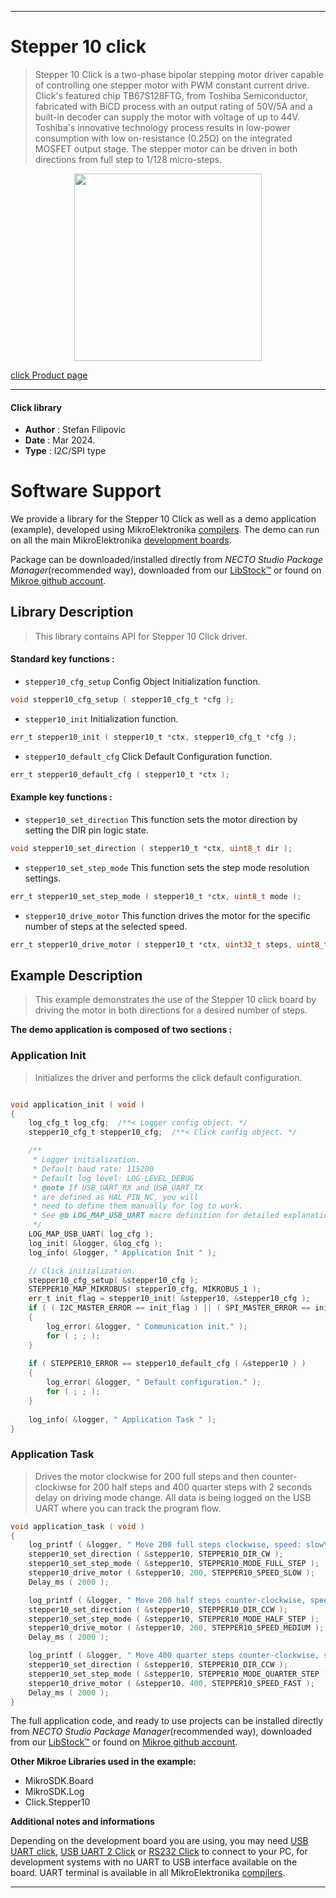 
---
# Stepper 10 click

> Stepper 10 Click is a two-phase bipolar stepping motor driver capable of controlling one stepper motor with PWM constant current drive. Click's featured chip TB67S128FTG, from Toshiba Semiconductor, fabricated with BiCD process with an output rating of 50V/5A and a built-in decoder can supply the motor with voltage of up to 44V. Toshiba's innovative technology process results in low-power consumption with low on-resistance (0.25Ω) on the integrated MOSFET output stage. The stepper motor can be driven in both directions from full step to 1/128 micro-steps.

<p align="center">
  <img src="https://download.mikroe.com/images/click_for_ide/stepper10_click.png" height=300px>
</p>

[click Product page](https://www.mikroe.com/stepper-10-click)

---


#### Click library

- **Author**        : Stefan Filipovic
- **Date**          : Mar 2024.
- **Type**          : I2C/SPI type


# Software Support

We provide a library for the Stepper 10 Click
as well as a demo application (example), developed using MikroElektronika
[compilers](https://www.mikroe.com/necto-studio).
The demo can run on all the main MikroElektronika [development boards](https://www.mikroe.com/development-boards).

Package can be downloaded/installed directly from *NECTO Studio Package Manager*(recommended way), downloaded from our [LibStock&trade;](https://libstock.mikroe.com) or found on [Mikroe github account](https://github.com/MikroElektronika/mikrosdk_click_v2/tree/master/clicks).

## Library Description

> This library contains API for Stepper 10 Click driver.

#### Standard key functions :

- `stepper10_cfg_setup` Config Object Initialization function.
```c
void stepper10_cfg_setup ( stepper10_cfg_t *cfg );
```

- `stepper10_init` Initialization function.
```c
err_t stepper10_init ( stepper10_t *ctx, stepper10_cfg_t *cfg );
```

- `stepper10_default_cfg` Click Default Configuration function.
```c
err_t stepper10_default_cfg ( stepper10_t *ctx );
```

#### Example key functions :

- `stepper10_set_direction` This function sets the motor direction by setting the DIR pin logic state.
```c
void stepper10_set_direction ( stepper10_t *ctx, uint8_t dir );
```

- `stepper10_set_step_mode` This function sets the step mode resolution settings.
```c
err_t stepper10_set_step_mode ( stepper10_t *ctx, uint8_t mode );
```

- `stepper10_drive_motor` This function drives the motor for the specific number of steps at the selected speed.
```c
err_t stepper10_drive_motor ( stepper10_t *ctx, uint32_t steps, uint8_t speed );
```

## Example Description

> This example demonstrates the use of the Stepper 10 click board by driving the motor in both directions for a desired number of steps.

**The demo application is composed of two sections :**

### Application Init

> Initializes the driver and performs the click default configuration.

```c

void application_init ( void )
{
    log_cfg_t log_cfg;  /**< Logger config object. */
    stepper10_cfg_t stepper10_cfg;  /**< Click config object. */

    /** 
     * Logger initialization.
     * Default baud rate: 115200
     * Default log level: LOG_LEVEL_DEBUG
     * @note If USB_UART_RX and USB_UART_TX 
     * are defined as HAL_PIN_NC, you will 
     * need to define them manually for log to work. 
     * See @b LOG_MAP_USB_UART macro definition for detailed explanation.
     */
    LOG_MAP_USB_UART( log_cfg );
    log_init( &logger, &log_cfg );
    log_info( &logger, " Application Init " );

    // Click initialization.
    stepper10_cfg_setup( &stepper10_cfg );
    STEPPER10_MAP_MIKROBUS( stepper10_cfg, MIKROBUS_1 );
    err_t init_flag = stepper10_init( &stepper10, &stepper10_cfg );
    if ( ( I2C_MASTER_ERROR == init_flag ) || ( SPI_MASTER_ERROR == init_flag ) )
    {
        log_error( &logger, " Communication init." );
        for ( ; ; );
    }
    
    if ( STEPPER10_ERROR == stepper10_default_cfg ( &stepper10 ) )
    {
        log_error( &logger, " Default configuration." );
        for ( ; ; );
    }
    
    log_info( &logger, " Application Task " );
}

```

### Application Task

> Drives the motor clockwise for 200 full steps and then counter-clockiwse for 200 half
steps and 400 quarter steps with 2 seconds delay on driving mode change. All data is
being logged on the USB UART where you can track the program flow.

```c
void application_task ( void )
{
    log_printf ( &logger, " Move 200 full steps clockwise, speed: slow\r\n\n" );
    stepper10_set_direction ( &stepper10, STEPPER10_DIR_CW );
    stepper10_set_step_mode ( &stepper10, STEPPER10_MODE_FULL_STEP );
    stepper10_drive_motor ( &stepper10, 200, STEPPER10_SPEED_SLOW );
    Delay_ms ( 2000 );

    log_printf ( &logger, " Move 200 half steps counter-clockwise, speed: medium\r\n\n" );
    stepper10_set_direction ( &stepper10, STEPPER10_DIR_CCW );
    stepper10_set_step_mode ( &stepper10, STEPPER10_MODE_HALF_STEP );
    stepper10_drive_motor ( &stepper10, 200, STEPPER10_SPEED_MEDIUM );
    Delay_ms ( 2000 );

    log_printf ( &logger, " Move 400 quarter steps counter-clockwise, speed: fast\r\n\n" );
    stepper10_set_direction ( &stepper10, STEPPER10_DIR_CCW );
    stepper10_set_step_mode ( &stepper10, STEPPER10_MODE_QUARTER_STEP );
    stepper10_drive_motor ( &stepper10, 400, STEPPER10_SPEED_FAST );
    Delay_ms ( 2000 );
}
```

The full application code, and ready to use projects can be installed directly from *NECTO Studio Package Manager*(recommended way), downloaded from our [LibStock&trade;](https://libstock.mikroe.com) or found on [Mikroe github account](https://github.com/MikroElektronika/mikrosdk_click_v2/tree/master/clicks).

**Other Mikroe Libraries used in the example:**

- MikroSDK.Board
- MikroSDK.Log
- Click.Stepper10

**Additional notes and informations**

Depending on the development board you are using, you may need
[USB UART click](https://www.mikroe.com/usb-uart-click),
[USB UART 2 Click](https://www.mikroe.com/usb-uart-2-click) or
[RS232 Click](https://www.mikroe.com/rs232-click) to connect to your PC, for
development systems with no UART to USB interface available on the board. UART
terminal is available in all MikroElektronika
[compilers](https://shop.mikroe.com/compilers).

---
